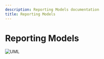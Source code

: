 ```yaml
---
description: Reporting Models documentation
title: Reporting Models
---
```


# Reporting Models

![UML](https://github.com/GhostManager/Ghostwriter/raw/master/DOCS/UML/ghostwriter_models.png)